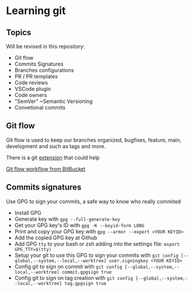 # Learning git

## Topics

Will be revised in this repository:
 - Git flow
 - Commits Signatures
 - Branches configurations
 - PR / PR templates
 - Code reviews
 - VSCode plugin
 - Code owners
 - "SemVer" ~Semantic Versioning
 - Convetional commits

## Git flow
 Git flow is used to keep our branches organized, bugfixes, feature, main, development and such as tags and more.

 There is a git [extension](https://github.com/petervanderdoes/gitflow-avh) that could help

 [Git flow workflow from BitBucket](https://www.atlassian.com/git/tutorials/comparing-workflows/gitflow-workflow)

## Commits signatures
 Use GPG to sign your commits, a safe way to know who really commited
 - Install GPG
 - Generate key with `gpg --full-generate-key`
 - Get your GPG key's ID with `gpg -K --keyid-form LONG`
 - Print and copy your GPG key with `gpg --armor --export <YOUR KEYID>`
 - Add the copied GPG key at Github
 - Add GPG `tty` to your bash or zsh adding into the settings file: `export GPG_TTY=$(tty)`
 - Setup your git to use this GPG to sign your commits with `git config [--global,--system,--local,--worktree] user.signingkey <YOUR KEYID>`
 - Config git to sign on commit with `git config [--global,--system,--local,--worktree] commit.gpgsign true`
 - Config git to sign on tag creation with `git config [--global,--system,--local,--worktree] tag.gpgsign true`

